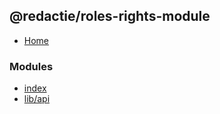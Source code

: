 ## @redactie/roles-rights-module

- [Home](../wiki/Home)

### Modules

- [index](../wiki/index)
- [lib/api](../wiki/lib.api)
